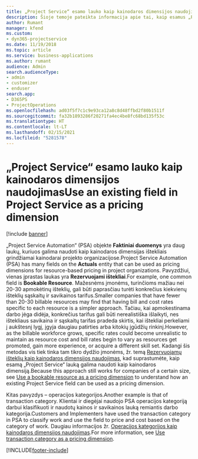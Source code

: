 ```yaml
---
title: „Project Service“ esamo lauko kaip kainodaros dimensijos naudojimas
description: Šioje temoje pateikta informacija apie tai, kaip esamus „Project Service“ laukus naudoti kaip kainodaros dimensijas.
author: Rumant
manager: kfend
ms.custom:
- dyn365-projectservice
ms.date: 11/19/2018
ms.topic: article
ms.service: business-applications
ms.author: rumant
audience: Admin
search.audienceType:
- admin
- customizer
- enduser
search.app:
- D365PS
- ProjectOperations
ms.openlocfilehash: ad03f5f7c1c9e93ca12a8c8d48ffbd2f80b1511f
ms.sourcegitcommit: fa32b1893286f20271fa4ec4be8fc68bd135f53c
ms.translationtype: HT
ms.contentlocale: lt-LT
ms.lasthandoff: 02/15/2021
ms.locfileid: "5281578"
---
```

# <a name="use-an-existing-field-in-project-service-as-a-pricing-dimension"></a><span data-ttu-id="142da-103">„Project Service“ esamo lauko kaip kainodaros dimensijos naudojimas</span><span class="sxs-lookup"><span data-stu-id="142da-103">Use an existing field in Project Service as a pricing dimension</span></span>

[!include [banner](../includes/psa-now-project-operations.md)]

<span data-ttu-id="142da-104">„Project Service Automation“ (PSA) objekte **Faktiniai duomenys** yra daug laukų, kuriuos galima naudoti kaip kainodaros dimensijas ištekliais grindžiamai kainodarai projekto organizacijose.</span><span class="sxs-lookup"><span data-stu-id="142da-104">Project Service Automation (PSA) has many fields on the **Actuals** entity that can be used as pricing dimensions for resource-based pricing in project organizations.</span></span> <span data-ttu-id="142da-105">Pavyzdžiui, vienas įprastas laukas yra **Rezervuojami ištekliai**.</span><span class="sxs-lookup"><span data-stu-id="142da-105">For example, one common field is **Bookable Resource**.</span></span> <span data-ttu-id="142da-106">Mažesnėms įmonėms, turinčioms mažiau nei 20-30 apmokėtinų išteklių, gali būti paprasčiau turėti konkrečius kiekvienų išteklių sąskaitų ir savikainos tarifus.</span><span class="sxs-lookup"><span data-stu-id="142da-106">Smaller companies that have fewer than 20-30 billable resources may find that having bill and cost rates specific to each resource is a simpler approach.</span></span> <span data-ttu-id="142da-107">Tačiau, kai apmokestinama darbo jėga didėja, konkrečius tarifus gali būti nerealistiška išlaikyti, nes ištekliaus savikaina ir sąskaitų tarifas pradeda skirtis, kai ištekliai perkeliami į aukštesnį lygį, įgyja daugiau patirties arba kitokių įgūdžių rinkinį.</span><span class="sxs-lookup"><span data-stu-id="142da-107">However, as the billable workforce grows, specific rates could become unrealistic to maintain as resource cost and bill rates begin to vary as resources get promoted, gain more experience, or acquire a different skill set.</span></span> <span data-ttu-id="142da-108">Kadangi šis metodas vis tiek tinka tam tikro dydžio įmonėms, žr. temą [Rezervuojamų išteklių kaip kainodaros dimensijos naudojimas](bookable-resource-pricing-dimension.md), kad suprastumėte, kaip esamą „Project Service“ lauką galima naudoti kaip kainodaros dimensiją.</span><span class="sxs-lookup"><span data-stu-id="142da-108">Because this approach still works for companies of a certain size, see [Use a bookable resource as a pricing dimension](bookable-resource-pricing-dimension.md) to understand how an existing Project Service field can be used as a pricing dimension.</span></span>

<span data-ttu-id="142da-109">Kitas pavyzdys – operacijos kategorijos.</span><span class="sxs-lookup"><span data-stu-id="142da-109">Another example is that of transaction category.</span></span> <span data-ttu-id="142da-110">Klientai ir diegėjai naudojo PSA operacijos kategoriją darbui klasifikuoti ir naudotų kainos ir savikainos lauką remiantis darbo kategorija.</span><span class="sxs-lookup"><span data-stu-id="142da-110">Customers and Implementers have used the transaction category in PSA to classify work and use the field to price and cost based on the category of work.</span></span> <span data-ttu-id="142da-111">Daugiau informacijos žr. [Operacijos kategorijos kaip kainodaros dimensijos naudojimas](transaction-category-pricing-dimension.md).</span><span class="sxs-lookup"><span data-stu-id="142da-111">For more information, see [Use transaction category as a pricing dimension](transaction-category-pricing-dimension.md).</span></span>


[!INCLUDE[footer-include](../includes/footer-banner.md)]
